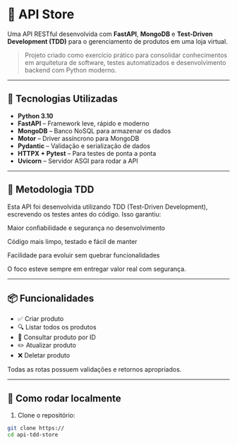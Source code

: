 # 🛒 API Store

Uma API RESTful desenvolvida com **FastAPI**, **MongoDB** e **Test-Driven Development (TDD)** para o gerenciamento de produtos em uma loja virtual.

> Projeto criado como exercício prático para consolidar conhecimentos em arquitetura de software, testes automatizados e desenvolvimento backend com Python moderno.

---

## 🚀 Tecnologias Utilizadas

- **Python 3.10**
- **FastAPI** – Framework leve, rápido e moderno
- **MongoDB** – Banco NoSQL para armazenar os dados
- **Motor** – Driver assíncrono para MongoDB
- **Pydantic** – Validação e serialização de dados
- **HTTPX + Pytest** – Para testes de ponta a ponta
- **Uvicorn** – Servidor ASGI para rodar a API

---

## 🧪 Metodologia TDD

Esta API foi desenvolvida utilizando TDD (Test-Driven Development), escrevendo os testes antes do código. Isso garantiu:

Maior confiabilidade e segurança no desenvolvimento

Código mais limpo, testado e fácil de manter

Facilidade para evoluir sem quebrar funcionalidades

O foco esteve sempre em entregar valor real com segurança.

---

## 📦 Funcionalidades

- ✅ Criar produto
- 🔍 Listar todos os produtos
- 📄 Consultar produto por ID
- ✏️ Atualizar produto
- ❌ Deletar produto

Todas as rotas possuem validações e retornos apropriados.

---

## 🧭 Como rodar localmente

1. Clone o repositório:
```bash
git clone https://
cd api-tdd-store
